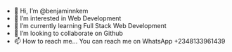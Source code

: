 - 👋 Hi, I’m @benjaminnkem
- 👀 I’m interested in Web Development 
- 🌱 I’m currently learning Full Stack Web Development
- 💞️ I’m looking to collaborate on Github
- 📫 How to reach me... You can reach me on WhatsApp +2348133961439

<!---
benjaminnkem/benjaminnkem is a ✨ special ✨ repository because its `README.md` (this file) appears on your GitHub profile.
You can click the Preview link to take a look at your changes.
--->
